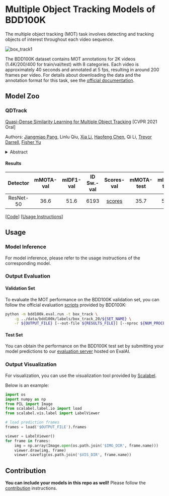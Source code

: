 # Multiple Object Tracking Models of BDD100K

The multiple object tracking (MOT) task involves detecting and tracking objects of interest throughout each video sequence.

![box_track1](../doc/images/box_track1.gif)

The BDD100K dataset contains MOT annotations for 2K videos (1.4K/200/400 for train/val/test) with 8 categories. Each video is approximately 40 seconds and annotated at 5 fps, resulting in around 200 frames per video. For details about downloading the data and the annotation format for this task, see the [official documentation](https://doc.bdd100k.com/download.html).

## Model Zoo

### QDTrack

[Quasi-Dense Similarity Learning for Multiple Object Tracking](https://arxiv.org/abs/2006.06664) [CVPR 2021 Oral]

Authors: [Jiangmiao Pang](https://scholar.google.com/citations?user=ssSfKpAAAAAJ), Linlu Qiu, [Xia Li](https://xialipku.github.io/), [Haofeng Chen](https://www.haofeng.io/), Qi Li, [Trevor Darrell](https://people.eecs.berkeley.edu/~trevor/), [Fisher Yu](https://www.yf.io/)

<details>
<summary>Abstract</summary>
Similarity learning has been recognized as a crucial step for object tracking. However, existing multiple object tracking methods only use sparse ground truth matching as the training objective, while ignoring the majority of the informative regions on the images. In this paper, we present Quasi-Dense Similarity Learning, which densely samples hundreds of region proposals on a pair of images for contrastive learning. We can naturally combine this similarity learning with existing detection methods to build Quasi-Dense Tracking (QDTrack) without turning to displacement regression or motion priors. We also find that the resulting distinctive feature space admits a simple nearest neighbor search at the inference time. Despite its simplicity, QDTrack outperforms all existing methods on MOT, BDD100K, Waymo, and TAO tracking benchmarks. It achieves 68.7 MOTA at 20.3 FPS on MOT17 without using external training data. Compared to methods with similar detectors, it boosts almost 10 points of MOTA and significantly decreases the number of ID switches on BDD100K and Waymo datasets.
</details>

#### Results

| Detector  | mMOTA-val | mIDF1-val | ID Sw.-val |                                            Scores-val                                             | mMOTA-test | mIDF1-test | ID Sw.-test |                                            Scores-test                                             |                                                   Config                                                    |                                                                                         Weights                                                                                          |                                            Preds                                            |                                            Visuals                                             |
| :-------: | :-------: | :-------: | :--------: | :-----------------------------------------------------------------------------------------------: | :--------: | :--------: | :---------: | :------------------------------------------------------------------------------------------------: | :---------------------------------------------------------------------------------------------------------: | :--------------------------------------------------------------------------------------------------------------------------------------------------------------------------------------: | :-----------------------------------------------------------------------------------------: | :--------------------------------------------------------------------------------------------: |
| ResNet-50 |   36.6    |   51.6    |    6193    | [scores](https://dl.cv.ethz.ch/bdd100k/mot/scores-val/qdtrack-frcnn_r50_fpn_12e_mot_bdd100k.json) |    35.7    |    52.3    |    10822    | [scores](https://dl.cv.ethz.ch/bdd100k/mot/scores-test/qdtrack-frcnn_r50_fpn_12e_mot_bdd100k.json) | [config](https://github.com/SysCV/qdtrack/blob/master/configs/bdd100k/qdtrack-frcnn_r50_fpn_12e_bdd100k.py) | [model](https://dl.cv.ethz.ch/bdd100k/mot/models/qdtrack-frcnn_r50_fpn_12e_mot_bdd100k.pth) \| [MD5](https://dl.cv.ethz.ch/bdd100k/mot/models/qdtrack-frcnn_r50_fpn_12e_mot_bdd100k.md5) | [preds](https://dl.cv.ethz.ch/bdd100k/mot/preds/qdtrack-frcnn_r50_fpn_12e_mot_bdd100k.json) | [visuals](https://dl.cv.ethz.ch/bdd100k/mot/visuals/qdtrack-frcnn_r50_fpn_12e_mot_bdd100k.zip) |

[[Code](https://github.com/SysCV/qdtrack)] [[Usage Instructions](https://github.com/SysCV/qdtrack/blob/master/docs/GET_STARTED.md)]

## Usage

### Model Inference

For model inference, please refer to the usage instructions of the corresponding model.

### Output Evaluation

#### Validation Set

To evaluate the MOT performance on the BDD100K validation set, you can follow the official evaluation [scripts](https://doc.bdd100k.com/evaluate.html) provided by BDD100K:

```bash
python -m bdd100k.eval.run -t box_track \
    -g ../data/bdd100k/labels/box_track_20/${SET_NAME} \
    -r ${OUTPUT_FILE} [--out-file ${RESULTS_FILE}] [--nproc ${NUM_PROCESS}]
```

#### Test Set

You can obtain the performance on the BDD100K test set by submitting your model predictions to our [evaluation server](https://eval.ai/web/challenges/challenge-page/1259) hosted on EvalAI.

### Output Visualization

For visualization, you can use the visualization tool provided by [Scalabel](https://doc.scalabel.ai/visual.html).

Below is an example:

```python
import os
import numpy as np
from PIL import Image
from scalabel.label.io import load
from scalabel.vis.label import LabelViewer

# load prediction frames
frames = load('$OUTPUT_FILE').frames

viewer = LabelViewer()
for frame in frames:
    img = np.array(Image.open(os.path.join('$IMG_DIR', frame.name)))
    viewer.draw(img, frame)
    viewer.savefig(os.path.join('$VIS_DIR', frame.name))
```

## Contribution

**You can include your models in this repo as well!** Please follow the [contribution](../doc/CONTRIBUTING.md) instructions.
